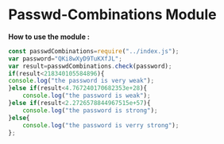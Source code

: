 <h1>Passwd-Combinations Module</h1>

**How to use the module :**

```js
const passwdCombinations=require("../index.js");
var password="QKi8wXyD9TuKXfJL";
var result=passwdCombinations.check(password);
if(result<218340105584896){
console.log("the password is very weak");
}else if(result<4.767240170682353e+28){
    console.log("the password is weak");
}else if(result<2.2726578844967515e+57){
    console.log("the password is strong");
}else{
    console.log("the password is verry strong");
};
```
